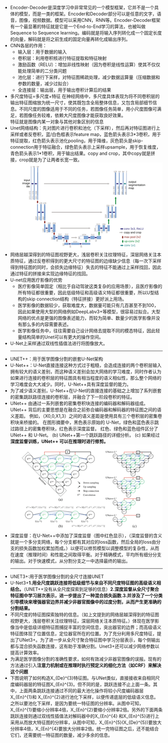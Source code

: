 <!--
 * @Author: rooterShip
 * @Date: 2023-09-18 16:44:12
 * @LastEditors: rooterShip
 * @LastEditTime: 2023-09-19 20:04:56
-->
- Encoder-Decoder是深度学习中非常常见的一个模型框架，它并不是一个具体的模型，而是一类的框架。Encoder和Decoder部分可以是任意的文字，语音，图像，视频数据。模型可以采用CNN，RNN等。Encoder-Decoder框架有一个最显著的特征就是它是一个End-to-End学习的算法，也被叫做Sequence to Sequence learning。编码就是将输入序列转化成一个固定长度的向量，解码就是将之前生成的固定向量再转化成输出序列。
- CNN各层的作用：
  - 输入层：用于数据的输入
  - 卷积层：利用卷积核进行特征提取和特征映射
  - 激励函数（RELU）：增加非线性映射（因为卷积是线性运算）使其不仅仅能处理简单的二分类问题
  - 池化层：进行下采样，对特征图稀疏处理，减少数据运算量（压缩数据和参数的数量，减少过拟合）
  - 全连接层：输出层，用于输出卷积计算后的结果
- 多尺度特征=多尺度+特征
  在神经网络中，多尺度具体表现为将不同卷积层的输出特征图缩放为统一尺寸，使其既包含全局整体信息，又包含局部细节信息。不同尺度的图像适用于不同的任务，若图像任务简单，用小尺度图像可满足，若图像任务较难，依赖大尺度图像才能获取良好效果。<br>特征就是图像内某一对象与其他对象区别的信息
- Unet网络结构：先对图片进行卷积和池化（下采样），然后再对特征图进行上采样或者反卷积，蓝/白色框表示feature map，蓝色箭头表示3*3卷积，用于特征提取，红色箭头表示池化pooling，用于降维，灰色箭头是skip-connection用于特征融合，绿色箭头表示上采样upsample，用于恢复维度，青色箭头表示1\*1卷积，用于输出结果。copy and crop，其中copy就是拼接，crop就是为了让两者长宽一致。
  ![U-Net网络结构](img/U-Net网络.png)
- 网络层越深得到的特征图视野更大，浅层卷积关注纹理特征，深层网络关注本质特征，通过反卷积得到的更大尺寸的特征图的边缘缺少信息（每一次下采样得到特征图的同时，会损失边缘特征）失去的特征不能通过上采样找回，因此通过特征的拼接来实现边缘特征的找回。
- U-net应用医疗影像的优势
  - 医疗影像简单固定（相比于自动驾驶这类复杂的应用场景），且医疗影像的所有特征都很重要，因此低级特征和高级语义特征都很重要，所以U型结构的skip connection结构（特征拼接）更好派上用场。
  - 医学影像的数据较少，获取难度大，数据量可能只有几百甚至不到100，因此如果使用大型的网络例如DeepLabv3+等模型，很容易过拟合。大型网络的优点是更强的图像表述能力，而较为简单、数量少的医学影像并没有那么多的内容需要表述。
  - 医学影像任务中，往往需要自己设计网络去提取不同的模态特征，因此轻量结构简单的Unet可以有更大的操作空间。
- U-Net上采样通过双线性插值法进行将图像放大。
  ***
- UNET++：用于医学图像分割的嵌套U-Net架构
- U-Net++：U-Net直接连接这种方式过于粗糙，会造成连接的两个卷积层输入拥有较大的语义差别，而这种语义差别会加大网络的学习难度，同时作者认为如果进行连接的卷积层的特征图具有相当程度的语义相似性，那么整个网络的学习难度会大大减少。同时，U-Net++具有深度监督的能力。
- 为了减少语义差别，U-Net++在U-Net的直接连接的基础之上增加了系列嵌套的密集跳跃路径连接的卷积层，并融合了下一阶段卷积的特征。
- UNet++ 由通过一系列嵌套的密集卷积块连接的编码器和解码器组成。 UNet++ 背后的主要思想是在融合之前弥合编码器和解码器的特征图之间的语义差距。 例如，（X0,0,X1,3）之间的语义差距是使用具有三个卷积层的密集卷积块来桥接的。 在图形摘要中，黑色表示原始的 U-Net，绿色和蓝色表示跳过路径上的密集卷积块，红色表示深度监督。 红色、绿色和蓝色组件区分了 UNet++ 和 U-Net。 (b) UNet++第一个跳跃路径的详细分析。 (c) 如果经过**深度监督训练，UNet++ 可以在推理时进行修剪。**
  ![U-Net++](img/U-Net++网络.png)
- 深度监督：在U-Net++中添加了深度监督（图中红色显示），（深度监督的含义就是一个多分支网络，每个分支都有其对应的loss函数，然后全局的loss由分支的损失函数加权累加而成。）以便可以修剪模型以调整模型的复杂性，从而在速度（推理时间）和性能之间取得平衡。对于精确模式，平均所有细分分支的输出。对于快速模式，从分割分支之一中选择最终的输出。
  ***
- UNET3+:用于医学图像分割的全尺寸连接UNET
- U-Net3+**1.用全尺度跳跃连接将低级细节与来自不同尺度特征图的高级语义相结合。**（UNET++没有从全尺度探索到足够的信息）**2.深度监督从全尺寸聚合特征图中学习层次表示，进一步提出了一种混合损失函数.3.并涉及了一个分类引导模块来增强器官边界并减少非器官图像中的过度分割，从而产生更准确的分割结果。**
- 不同尺度的特征图探索独特的信息。（如上文提到的网络层越深得到的特征图视野更大，浅层卷积关注纹理特征，深层网络关注本质特征。）体现在医学影像当中是低级详细特征图捕捉丰富的空间信息，突出器官的边界；而高级语义特征图体现了位置信息，定位器官所在的位置。为了充分利用多尺度特征，提出了UNet3+。为了进一步从全尺寸聚合特征图中学习分层表示，每个侧输出都与混合损失函数连接，这有助于准确分割。Unet3+还可以减少网络参数以提高计算效率。
- 为满足医学图像分割的准确性要求，如何有效减少非器官图像的误报。现有的方法通过引入**注意力机制或在推理时执行预定义的细化方法（如CRF）来解决这个问题**
- 下图说明了如何构造X_{De}^{3}特征图。与UNet类似，直接接收来自相同尺度编码器层的特征图X_{En}^{3}。但不同的是，跳跃连接不止上面一条。其中，上面两条跳跃连接通过不同的最大池化操作将较小尺度编码器层X_{En}^{1}和 X_{En}^{2}进行池化下采样，以便传递底层的低级语义信息。之所以要池化下采样，是因为要统一特征图的分辨率。从图中可知，X_{En}^{1}要缩小分辨率4倍，X_{En}^{2}要缩小分辨率2倍。另外的下面两条跳跃连接则通过双线性插值法对解码器中的X_{En}^{4} 和X_{En}^{5}进行上采用从而放大特征图的分辨率，从图中可知，X_{En}^{5}(X_{De}^{5})要放大分辨率4倍，X_{En}^{4}要放大分辨率2倍。统一完特征图之后，还不能结合它们，还需要统一特征图的数量，减少多余的信息。